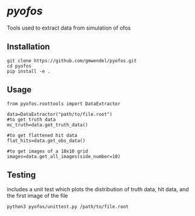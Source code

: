 # *pyofos*

Tools used to extract data from simulation of ofos


## Installation

```
git clone https://github.com/gmwendel/pyofos.git
cd pyofos
pip install -e .
```

## Usage

```
from pyofos.roottools import DataExtractor

data=DataExtractor("path/to/file.root")
#to get truth data
mc_truth=data.get_truth_data()

#to get flattened hit data
flat_hits=data.get_obs_data()

#to get images of a 10x10 grid
images=data.get_all_images(side_number=10)
```

## Testing
includes a unit test which plots the distribution of truth data, hit data, and the first image of the file
```commandline
python3 pyofos/unittest.py /path/to/file.root
```
